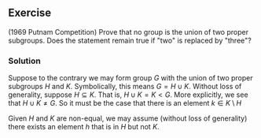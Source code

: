 ## Exercise
(1969 Putnam Competition) Prove that no group is the union of two proper subgroups. Does the statement remain true if "two" is replaced by "three"?

### Solution
Suppose to the contrary we may form group $G$ with the union of two proper subgroups $H$ and $K$. Symbolically, this means $G = H \cup K$. Without loss of generality, suppose $H \subseteq K$. That is, $H \cup K = K < G$. More explicitly, we see that $H \cup K \ne G$. So it must be the case that there is an element $k \in K \setminus H$

Given $H$ and $K$ are non-equal, we may assume (without loss of generality) there exists an element $h$ that is in $H$ but not $K$. 
